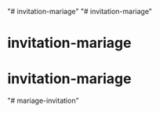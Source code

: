 "# invitation-mariage" 
"# invitation-mariage" 
# invitation-mariage
# invitation-mariage
"# mariage-invitation" 
